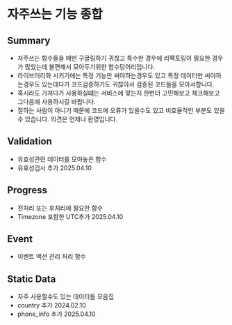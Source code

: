 # 자주쓰는 기능 종합

## Summary
- 자주쓰는 함수들을 매번 구글링하기 귀찮고 특수한 경우에 리팩토링이 필요한 경우가 많았는데 불편해서 모아두기위한 함수덩어리입니다.
- 라이브러리화 시키기에는 특정 기능만 써야하는경우도 있고 특정 데이터만 써야하는경우도 있는데다가 코드검증하기도 귀찮아서 검증된 코드들을 모아서합니다.
- 혹시라도 가져다가 사용하실떄는 서비스에 맞는지 한번더 고민해보고 체크해보고 그다음에 사용하시길 바랍니다.
- 잘하는 사람이 아니기 때문에 코드에 오류가 있을수도 있고 비효율적인 부분도 있을수 있습니다. 의견은 언제나 환영입니다.

## Validation 
- 유효성관련 데이터를 모아놓은 함수
- 유효성검사 추가 2025.04.10

## Progress
- 전처리 또는 후처리에 필요한 함수
- Timezone 포함한 UTC추가 2025.04.10

## Event
- 이벤트 액션 관리 처리 함수 

## Static Data 
- 자주 사용할수도 있는 데이터들 모음집 
- country 추가 2024.02.10
- phone_info 추가 2025.04.10